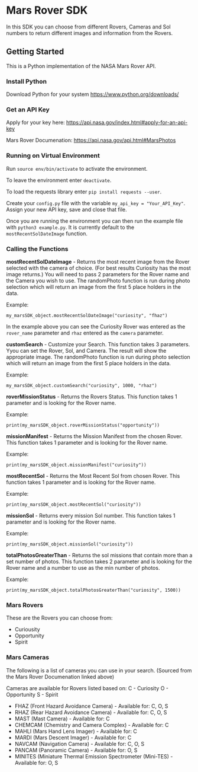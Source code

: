 # Mars Rover SDK
In this SDK you can choose from different Rovers, Cameras and Sol numbers to return different images and information from the Rovers.

## Getting Started

This is a Python implementation of the NASA Mars Rover API.

### Install Python

Download Python for your system 
https://www.python.org/downloads/

### Get an API Key

Apply for your key here: https://api.nasa.gov/index.html#apply-for-an-api-key

Mars Rover Documenation: https://api.nasa.gov/api.html#MarsPhotos

### Running on Virtual Environment

Run `source env/bin/activate` to activate the environment.

To leave the environment enter `deactivate`. 

To load the requests library enter `pip install requests --user`. 

Create your `config.py` file with the variable `my_api_key = "Your_API_Key"`. Assign your new API key, save and close that file. 

Once you are running the environment you can then run the example file with `python3 example.py`. It is currently default to the `mostRecentSolDateImage` function. 

### Calling the Functions

**mostRecentSolDateImage** - Returns the most recent image from the Rover selected with the camera of choice. 
(For best results Curiosity has the most image returns.) You will need to pass 2 parameters for the Rover name and the Camera you wish to use. The randomPhoto function is run during photo selection which will return an image from the first 5 place holders in the data. 

Example:
```   
my_marsSDK_object.mostRecentSolDateImage("curiosity", "fhaz")
```
In the example above you can see the Curiosity Rover was entered as the `rover_name` parameter and `rhaz` entered as the `camera` parameter. 

**customSearch** - Customize your Search. This function takes 3 parameters. Yyou can set the Rover, Sol, and Camera. The result will show the appropriate image. The randomPhoto function is run during photo selection which will return an image from the first 5 place holders in the data.

Example:
```
my_marsSDK_object.customSearch("curiosity", 1000, "rhaz")
```

**roverMissionStatus** - Returns the Rovers Status. This function takes 1 parameter and is looking for the Rover name.

Example:
```
print(my_marsSDK_object.roverMissionStatus("opportunity"))
```

**missionManifest** - Returns the Mission Manifest from the chosen Rover.  This function takes 1 parameter and is looking for the Rover name.

Example:
```
print(my_marsSDK_object.missionManifest("curiosity"))
```

**mostRecentSol** - Returns the Most Recent Sol from chosen Rover. This function takes 1 parameter and is looking for the Rover name.

Example: 
```
print(my_marsSDK_object.mostRecentSol("curiosity"))
```

**missionSol** - Returns every mission Sol number. This function takes 1 parameter and is looking for the Rover name.

Example:
```
print(my_marsSDK_object.missionSol("curiosity"))
```

**totalPhotosGreaterThan** - Returns the sol missions that contain more than a set number of photos. This function takes 2 parameter and is looking for the Rover name and a number to use as the min number of photos.

Example:
```
print(my_marsSDK_object.totalPhotosGreaterThan("curiosity", 1500))
```

### Mars Rovers
These are the Rovers you can choose from:
- Curiousity
- Opportunity
- Spirit

### Mars Cameras
The following is a list of cameras you can use in your search. 
(Sourced from the Mars Rover Documenation linked above)

Cameras are available for Rovers listed based on: C - Curiosity O - Opportunity S - Spirit

 - FHAZ (Front Hazard Avoidance Camera) - Available for: C, O, S
 - RHAZ (Rear Hazard Avoidance Camera) - Available for: C, O, S
 - MAST (Mast Camera) - Available for: C
 - CHEMCAM (Chemistry and Camera Complex) - Available for: C
 - MAHLI (Mars Hand Lens Imager) - Available for: C
 - MARDI (Mars Descent Imager) - Available for: C
 - NAVCAM (Navigation Camera) - Available for: C, O, S
 - PANCAM (Panoramic Camera) - Available for: O, S
 - MINITES (Miniature Thermal Emission Spectrometer (Mini-TES) - Available for: O, S

